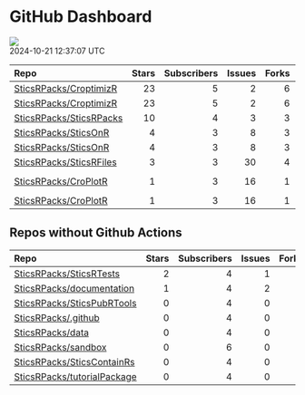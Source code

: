 GitHub Dashboard
================

![](https://github.com/SticsRPacks/status/workflows/Render%20Status/badge.svg)  
2024-10-21 12:37:07 UTC

| Repo                                                                  | Stars | Subscribers | Issues | Forks | Status                                                                                                                                                                                                                                                                                                                                                                                                                                                      | Commit                                                                                                                                                                                                      |
|:----------------------------------------------------------------------|------:|------------:|-------:|------:|:------------------------------------------------------------------------------------------------------------------------------------------------------------------------------------------------------------------------------------------------------------------------------------------------------------------------------------------------------------------------------------------------------------------------------------------------------------|:------------------------------------------------------------------------------------------------------------------------------------------------------------------------------------------------------------|
| [SticsRPacks/CroptimizR](https://github.com/SticsRPacks/CroptimizR)   |    23 |           5 |      2 |     6 | [![](https://github.com/SticsRPacks/CroptimizR/workflows/Update%20CITATION.cff/badge.svg)](https://github.com/SticsRPacks/CroptimizR/actions/runs/9269692005)                                                                                                                                                                                                                                                                                               | <a href="https://github.com/SticsRPacks/CroptimizR/commit/0e3a73abd6373c6dde4f2e96e354fbf8c3f692c1" title="Merge pull request #19 from SticsRPacks/updte-bayesiantools-version">0e3a73</a>                  |
| [SticsRPacks/CroptimizR](https://github.com/SticsRPacks/CroptimizR)   |    23 |           5 |      2 |     6 | [![](https://github.com/SticsRPacks/CroptimizR/workflows/R-CMD-check/badge.svg)](https://github.com/SticsRPacks/CroptimizR/actions/runs/11130705425) [![](https://github.com/SticsRPacks/CroptimizR/workflows/test-coverage/badge.svg)](https://github.com/SticsRPacks/CroptimizR/actions/runs/11130705435)                                                                                                                                                 | <a href="https://github.com/SticsRPacks/CroptimizR/commit/2769474050625faa9f1224ab88c87f09bcc8cc84" title="Merge pull request #24 from SticsRPacks/fix-compute_eq_const">276947</a>                         |
| [SticsRPacks/SticsRPacks](https://github.com/SticsRPacks/SticsRPacks) |    10 |           4 |      3 |     3 | [![](https://github.com/SticsRPacks/SticsRPacks/workflows/R-CMD-check/badge.svg)](https://github.com/SticsRPacks/SticsRPacks/actions/runs/8357277384) [![](https://github.com/SticsRPacks/SticsRPacks/workflows/Update%20CITATION.cff/badge.svg)](https://github.com/SticsRPacks/SticsRPacks/actions/runs/8357277376)                                                                                                                                       | <a href="https://github.com/SticsRPacks/SticsRPacks/commit/f518ad0272a702e0ae2b3d042fd3fc139600015b" title="Update license (LGPL)">f518ad</a>                                                               |
| [SticsRPacks/SticsOnR](https://github.com/SticsRPacks/SticsOnR)       |     4 |           3 |      8 |     3 | [![](https://github.com/SticsRPacks/SticsOnR/workflows/Update%20CITATION.cff/badge.svg)](https://github.com/SticsRPacks/SticsOnR/actions/runs/8021559644)                                                                                                                                                                                                                                                                                                   | <a href="https://github.com/SticsRPacks/SticsOnR/commit/85c3582359ae654f5e854ee3167adb0c0ddd1083" title="New release 1.2.0 (#20)">85c358</a>                                                                |
| [SticsRPacks/SticsOnR](https://github.com/SticsRPacks/SticsOnR)       |     4 |           3 |      8 |     3 | [![](https://github.com/SticsRPacks/SticsOnR/workflows/R-CMD-check/badge.svg)](https://github.com/SticsRPacks/SticsOnR/actions/runs/11214187434) [![](https://github.com/SticsRPacks/SticsOnR/workflows/test-coverage/badge.svg)](https://github.com/SticsRPacks/SticsOnR/actions/runs/11214187431)                                                                                                                                                         | <a href="https://github.com/SticsRPacks/SticsOnR/commit/85d39bf56a7b425ea4317907dca4dc335bb62e3c" title="Select first line if got version information on multiple lines (commit sha ,...) (#29)">85d39b</a> |
| [SticsRPacks/SticsRFiles](https://github.com/SticsRPacks/SticsRFiles) |     3 |           3 |     30 |     4 | [![](https://github.com/SticsRPacks/SticsRFiles/workflows/Update%20CITATION.cff/badge.svg)](https://github.com/SticsRPacks/SticsRFiles/actions/runs/10060730727)                                                                                                                                                                                                                                                                                            | <a href="https://github.com/SticsRPacks/SticsRFiles/commit/389a53fa8313c9a3860a0a09d26251daeadf6d2e" title="Merge branch 'main' into add/xml-upgrades/v11">389a53</a>                                       |
| [SticsRPacks/CroPlotR](https://github.com/SticsRPacks/CroPlotR)       |     1 |           3 |     16 |     1 | [![](https://github.com/SticsRPacks/CroPlotR/workflows/R-CMD-check/badge.svg)](https://github.com/SticsRPacks/CroPlotR/actions/runs/9959574200) [![](https://github.com/SticsRPacks/CroPlotR/workflows/test-coverage/badge.svg)](https://github.com/SticsRPacks/CroPlotR/actions/runs/9959574210) [![](https://github.com/SticsRPacks/CroPlotR/workflows/Snapshot%20Comparison/badge.svg)](https://github.com/SticsRPacks/CroPlotR/actions/runs/9959574201) | <a href="https://github.com/SticsRPacks/CroPlotR/commit/74b16e6330ca5f69d05263e424c2bac9a91cf414" title="Fixed add of title in dynamic plots">74b16e</a>                                                    |
| [SticsRPacks/CroPlotR](https://github.com/SticsRPacks/CroPlotR)       |     1 |           3 |     16 |     1 | [![](https://github.com/SticsRPacks/CroPlotR/workflows/Update%20CITATION.cff/badge.svg)](https://github.com/SticsRPacks/CroPlotR/actions/runs/8970280333)                                                                                                                                                                                                                                                                                                   | <a href="https://github.com/SticsRPacks/CroPlotR/commit/e804e766886e4bbf7518a3c137882c4bd834cbec" title="Up documentation">e804e7</a>                                                                       |

## Repos without Github Actions

| Repo                                                                          | Stars | Subscribers | Issues | Forks |
|:------------------------------------------------------------------------------|------:|------------:|-------:|------:|
| [SticsRPacks/SticsRTests](https://github.com/SticsRPacks/SticsRTests)         |     2 |           4 |      1 |     1 |
| [SticsRPacks/documentation](https://github.com/SticsRPacks/documentation)     |     1 |           4 |      2 |     1 |
| [SticsRPacks/SticsPubRTools](https://github.com/SticsRPacks/SticsPubRTools)   |     0 |           4 |      0 |     0 |
| [SticsRPacks/.github](https://github.com/SticsRPacks/.github)                 |     0 |           4 |      0 |     0 |
| [SticsRPacks/data](https://github.com/SticsRPacks/data)                       |     0 |           4 |      0 |     0 |
| [SticsRPacks/sandbox](https://github.com/SticsRPacks/sandbox)                 |     0 |           6 |      0 |     0 |
| [SticsRPacks/SticsContainRs](https://github.com/SticsRPacks/SticsContainRs)   |     0 |           4 |      0 |     0 |
| [SticsRPacks/tutorialPackage](https://github.com/SticsRPacks/tutorialPackage) |     0 |           4 |      0 |     0 |
